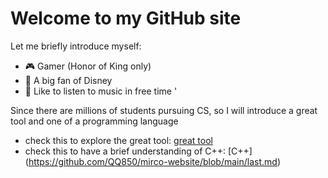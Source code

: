 # Welcome to my GitHub site
Let me briefly introduce myself:
* 🎮 Gamer (Honor of King only)
* 🎥 A big fan of Disney 
* 🎹 Like to listen to music in free time '

Since there are millions of students pursuing CS, so I will introduce a great tool and one of a programming language
* check this to explore the great tool: [great tool](https://github.com/QQ850/mirco-website/blob/main/great_tool.md) 
* check this to have a brief understanding of C++: [C++] (https://github.com/QQ850/mirco-website/blob/main/last.md)
